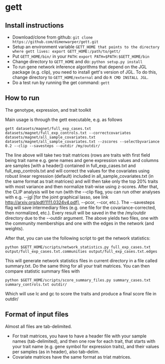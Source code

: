 gett
====

Install instructions
-----

* Download/clone from github: `git clone https://github.com/dimenwarper/gett.git`
* Setup an environment variable `GETT_HOME that points to the directory where gett lives: export GETT_HOME:/path/to/gett/`
* Put `GETT_HOME/bin/` in your `PATH`: `export PATH=$PATH:$GETT_HOME/bin`
* Change directory to `GETT_HOME` and do: `python setup.py install`
* To run gene network inference algorithms that depend on the JGL package (e.g. clip), you need to install gett's version of JGL. To do this, change directory to `GETT_HOME/external` and do `R CMD INSTALL JGL`.
* Do a test run by running the get command: `gett`

How to run
----

The genotype, expression, and trait toolkit

Main usage is through the gett executable, e.g. as follows

`gett datasets/magnet/full_exp_cases.txt datasets/magnet/full_exp_controls.txt --correctcovariates datasets/magnet/all_sample_covariates.txt datasets/magnet/all_sample_covariates.txt --zscores --selectbyvariance 0.2 --clip --savesteps --outdir /my/outdir/`


The line above will take two trait matrices (rows are traits with first field being trait name e.g. gene names and gene expression values and columns are samples [with a header]) contained in full_exp_cases.txt and full_exp_controls.txt and will correct the values for the covariates using robust linear regression (default) included in all_sample_covariates.txt (in the same format as trait matrices) and will then take only the top 20% traits with most variance and then normalize trait-wise using z-scores. After that, the CLIP analysis will be run (with the --clip flag, you can run other analyses with e.g. --jgl [for the joint graphical lasso, see link http://arxiv.org/pdf/1111.0324v4.pdf], --pcor, --cor, etc.). The --savesteps flag will save intermediary files (e.g. one file for the covariance-corrected, then normalized, etc.). Every result will be saved in the the /my/outdir directory due to the --outdir argument.
The above yields two files, one with the community memberships and one with the edges in the network (and weights).

After that, you can use the following script to get the network statistics:

`python $GETT_HOME/scripts/network_statistics.py full_exp_cases.txt output/full_exp_cases.txt.communities output/full_exp_cases.txt.edges`

This will generate network statistics files in current directory in a file called summary.txt. Do the same thing for all your trait matrices.
You can then compare statistic summary files with 

`python $GETT_HOME/scripts/score_summary_files.py summary_cases.txt summary_controls.txt outdir/`

Which will use lc and gc to score the traits and produce a final score file in outdir/


Format of input files
------

Almost all files are tab-delimited.
* For trait matrices, you have to have a header file with your sample names (tab-delimited), and then one row for each trait, that starts with your trait name (e.g. gene symbol for expression traits), and their values per samples (as in header), also tab-delim.
* Covariate matrices have the same format as triat matrices.
